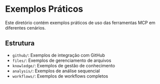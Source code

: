 # Exemplos Práticos

Este diretório contém exemplos práticos de uso das ferramentas MCP em diferentes cenários.

## Estrutura

- `github/`: Exemplos de integração com GitHub
- `files/`: Exemplos de gerenciamento de arquivos
- `knowledge/`: Exemplos de gestão de conhecimento
- `analysis/`: Exemplos de análise sequencial
- `workflows/`: Exemplos de workflows completos